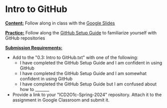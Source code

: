 # Intro to GitHub
<ins>**Content:**</ins> Follow along in class with the [Google Slides](https://docs.google.com/presentation/d/1mO77CbHQNZfDPgt8Kmk4t5TOp-U5ldE-INkvuzRvezQ/edit?usp=sharing)

<ins>**Practice:**</ins> Follow along the [GitHub Setup Guide](https://docs.google.com/document/d/1U9ptSG4fTgVU2xzc-hv1NKUsSO8uFA8nz72NEg383Qs/edit?usp=sharing) to familiarize yourself with GitHub repositories

<ins>**Submission Requirements:**</ins>
* Add to the "0.3: Intro to GitHub.txt" with one of the following:
  * I have completed the GitHub Setup Guide and I am confident in using GitHub
  * I have completed the GitHub Setup Guide and I am somewhat confident in using GitHub
  * I have completed the GitHub Setup Guide but I am confused about how to _______
* Provide a link to your "ICD2O1c-Spring-2024" repository. Attach it to the assignment in Google Classroom and submit it.
